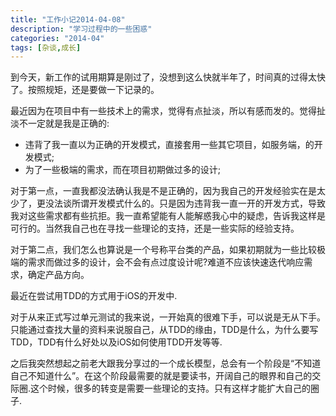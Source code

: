 ```yaml
---
title: "工作小记2014-04-08"
description: "学习过程中的一些困惑"
categories: "2014-04"
tags: [杂谈,成长]
---
```


到今天，新工作的试用期算是刚过了，没想到这么快就半年了，时间真的过得太快了。按照规矩，还是要做一下记录的。

最近因为在项目中有一些技术上的需求，觉得有点扯淡，所以有感而发的。觉得扯淡不一定就是我是正确的:

* 违背了我一直以为正确的开发模式，直接套用一些其它项目，如服务端，的开发模式;
* 为了一些极端的需求，而在项目初期做过多的设计;

对于第一点，一直我都没法确认我是不是正确的，因为我自己的开发经验实在是太少了，更没法谈所谓开发模式什么的。只是因为违背我一直一开的开发方式，导致我对这些需求都有些抗拒。我一直希望能有人能解惑我心中的疑虑，告诉我这样是可行的。当然我自己也在寻找一些理论的支持，还是一些实际的经验支持。

对于第二点，我们怎么也算说是一个号称平台类的产品，如果初期就为一些比较极端的需求而做过多的设计，会不会有点过度设计呢?难道不应该快速迭代响应需求，确定产品方向。

最近在尝试用TDD的方式用于iOS的开发中.

对于从来正式写过单元测试的我来说，一开始真的很难下手，可以说是无从下手。只能通过查找大量的资料来说服自己，从TDD的缘由，TDD是什么，为什么要写TDD，TDD有什么好处以及iOS如何使用TDD开发等等.

之后我突然想起之前老大跟我分享过的一个成长模型，总会有一个阶段是“不知道自己不知道什么”。在这个阶段最需要的就是要读书，开阔自己的眼界和自己的交际圈.这个时候，很多的转变是需要一些理论的支持。只有这样才能扩大自己的圈子.